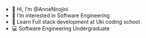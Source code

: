 - 👋 Hi, I’m @AnneNirojini
- 👀 I’m interested in Software Engineering
- 🌱 Learn Full stack development at Uki coding school
- 💻 Software Engineering Undergraduate
  

<!---
AnneNirojini/AnneNirojini is a ✨ special ✨ repository because its `README.md` (this file) appears on your GitHub profile.
You can click the Preview link to take a look at your changes.
--->
